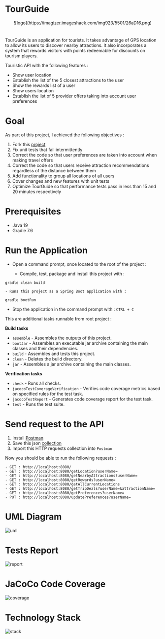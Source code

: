 # TourGuide

<div align="center">
![logo](https://imagizer.imageshack.com/img923/5501/26aD16.png)
</div>

# 

TourGuide is an application for tourists. It takes advantage of GPS location to allow its users to discover nearby attractions. It also incorporates a system that rewards visitors with points redeemable for discounts on tourism players.

Touristic API with the following features :
- Show user location
- Establish the list of the 5 closest attractions to the user
- Show the rewards list of a user
- Show users location
- Establish the list of 5 provider offers taking into account user preferences

# Goal

As part of this project, I achieved the following objectives :
1. Fork this [project](https://github.com/OpenClassrooms-Student-Center/JavaPathENProject8)
2. Fix unit tests that fail intermittently
3. Correct the code so that user preferences are taken into account when making travel offers
4. Correct the code so that users receive attraction recommendations regardless of the distance between them
5. Add functionality to group all locations of all users
6. Cover changes and new features with unit tests
7. Optimize TourGuide so that performance tests pass in less than 15 and 20 minutes respectively

# Prerequisites

- Java 19
- Gradle 7.6


# Run the Application

- Open a command prompt, once located to the root of the project : 

    - Compile, test, package and install this project with :
```
gradle clean build
```

    - Runs this project as a Spring Boot application with :
```
gradle bootRun
```

- Stop the application in the command prompt with : `CTRL + C`

This are additional tasks runnable from root project :

**Build tasks**

- `assemble` - Assembles the outputs of this project.
- `bootJar` - Assembles an executable jar archive containing the main classes and their dependencies.
- `build` - Assembles and tests this project.
- `clean` - Deletes the build directory.
- `jar` - Assembles a jar archive containing the main classes.

**Verification tasks**

- `check` - Runs all checks.
- `jacocoTestCoverageVerification` - Verifies code coverage metrics based on specified rules for the test task.
- `jacocoTestReport` - Generates code coverage report for the test task.
- `test` - Runs the test suite.


# Send request to the API

1. Install [Postman](https://www.postman.com/downloads/)
2. Save this json [collection](https://gist.githubusercontent.com/HashTucE/c3695ded4ccf54702bfc919f4b18a9f6/raw/42d8d0c8e4394d89a6fd65316aa562bbda9337d1/P8.json)
4. Import this HTTP requests collection into `Postman`

Now you should be able to run the following requests :

    - GET : http://localhost:8080/
    - GET : http://localhost:8080/getLocation?userName=
    - GET : http://localhost:8080/getNearbyAttractions?userName=
    - GET : http://localhost:8080/getRewards?userName=
    - GET : http://localhost:8080/getAllCurrentLocations
    - GET : http://localhost:8080/getTripDeals?userName=&attractionName=
    - GET : http://localhost:8080/getPreferences?userName=
    - PUT : http://localhost:8080/updatePreferences?userName=


# UML Diagram
![uml](https://imagizer.imageshack.com/img924/1951/HO29eq.png)

# Tests Report
![report](https://imagizer.imageshack.com/img923/3599/Y1sEkz.png)

# JaCoCo Code Coverage
![coverage](https://imagizer.imageshack.com/img923/108/tD7ULZ.png)

# Technology Stack
![stack](https://imagizer.imageshack.com/img922/1429/n2bAFu.png)
